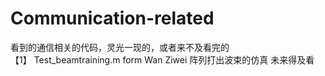 # Communication-related
看到的通信相关的代码，灵光一现的，或者来不及看完的    
【1】 Test_beamtraining.m  form  Wan Ziwei     阵列打出波束的仿真   未来得及看
